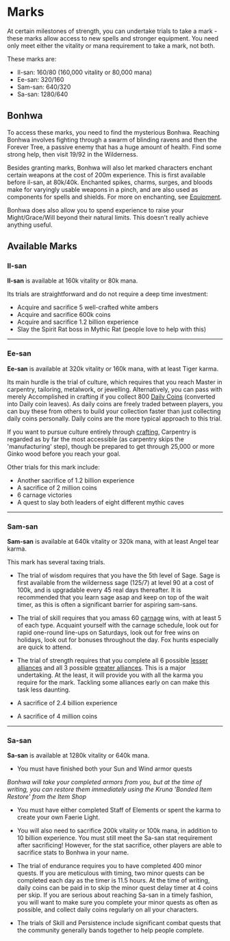 # Marks

At certain milestones of strength, you can undertake trials to take a mark - these marks allow access to new spells and stronger equipment. You need only meet either the vitality or mana requirement to take a mark, not both.

These marks are:

- Il-san: 160/80 (160,000 vitality or 80,000 mana)
- Ee-san: 320/160
- Sam-san: 640/320
- Sa-san: 1280/640

## Bonhwa

To access these marks, you need to find the mysterious Bonhwa. Reaching Bonhwa involves fighting through a swarm of blinding ravens and then the Forever Tree, a passive enemy that has a huge amount of health. Find some strong help, then visit 19/92 in the Wilderness.

Besides granting marks, Bonhwa will also let marked characters enchant certain weapons at the cost of 200m experience. This is first available before il-san, at 80k/40k. Enchanted spikes, charms, surges, and bloods make for varyingly usable weapons in a pinch, and are also used as components for spells and shields. For more on enchanting, see [Equipment](character/99-equipment.mdid=enchantment).

Bonhwa does also allow you to spend experience to raise your Might/Grace/Will beyond their natural limits. This doesn't really achieve anything useful.

## Available Marks

### Il-san

**Il-san** is available at 160k vitality or 80k mana.

Its trials are straightforward and do not require a deep time investment:

- Acquire and sacrifice 5 well-crafted white ambers
- Acquire and sacrifice 600k coins
- Acquire and sacrifice 1.2 billion experience
- Slay the Spirit Rat boss in Mythic Rat (people love to help with this)

---

### Ee-san

**Ee-san** is available at 320k vitality or 160k mana, with at least Tiger karma.

Its main hurdle is the trial of culture, which requires that you reach Master in carpentry, tailoring, metalwork, or jewelling. Alternatively, you can pass with merely Accomplished in crafting if you collect 800 [Daily Coins](economy/daily-coins.md) (converted into Daily coin leaves). As daily coins are freely traded between players, you can buy these from others to build your collection faster than just collecting daily coins personally. Daily coins are the more typical approach to this trial.

If you want to pursue culture entirely through [crafting](economy/crafting.md), Carpentry is regarded as by far the most accessible (as carpentry skips the 'manufacturing' step), though be prepared to get through 25,000 or more Ginko wood before you reach your goal.

Other trials for this mark include:

- Another sacrifice of 1.2 billion experience
- A sacrifice of 2 million coins
- 6 carnage victories
- A quest to slay both leaders of eight different mythic caves

---

### Sam-san

**Sam-san** is available at 640k vitality or 320k mana, with at least Angel tear karma.

This mark has several taxing trials.

- The trial of wisdom requires that you have the 5th level of Sage. Sage is first available from the wilderness sage (125/7) at level 90 at a cost of 100k, and is upgradable every 45 real days thereafter. It is recommended that you learn sage asap and keep on top of the wait timer, as this is often a significant barrier for aspiring sam-sans.

- The trial of skill requires that you amass 60 [carnage](community/carnage-events.md) wins, with at least 5 of each type. Acquaint yourself with the carnage schedule, look out for rapid one-round line-ups on Saturdays, look out for free wins on holidays, look out for bonuses throughout the day. Fox hunts especially are quick to attend.

- The trial of strength requires that you complete all 6 possible [lesser alliances](character/mythic-alliances.md) and all 3 possible [greater alliances](character/mythic-alliances.md). This is a major undertaking. At the least, it will provide you with all the karma you require for the mark. Tackling some alliances early on can make this task less daunting.

- A sacrifice of 2.4 billion experience
- A sacrifice of 4 million coins

---

### Sa-san

**Sa-san** is available at 1280k vitality or 640k mana.

- You must have finished both your Sun and Wind armor quests

_Bonhwa will take your completed armors from you, but at the time of writing, you can restore them immediately using the Kruna 'Bonded Item Restore' from the Item Shop_

- You must have either completed Staff of Elements or spent the karma to create your own Faerie Light.

- You will also need to sacrifice 200k vitality or 100k mana, in addition to 10 billion experience. You must still meet the Sa-san stat requirement after sacrificing! However, for the stat sacrifice, other players are able to sacrifice stats to Bonhwa in your name.

- The trial of endurance requires you to have completed 400 minor quests. If you are meticulous with timing, two minor quests can be completed each day as the timer is 11.5 hours. At the time of writing, daily coins can be paid in to skip the minor quest delay timer at 4 coins per skip. If you are serious about reaching Sa-san in a timely fashion, you will want to make sure you complete your minor quests as often as possible, and collect daily coins regularly on all your characters.

- The trials of Skill and Persistence include significant combat quests that the community generally bands together to help people complete.
